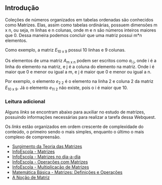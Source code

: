 
## Introdução

Coleções de números organizados em tabelas ordenadas são conhecidos como
Matrizes. Elas, assim como tabelas ordinárias, possuem dimensões m x n, ou
seja, m linhas e n colunas, onde m e n são números inteiros maiores que 0.
Dessa maneira podemos concluir que uma matriz possui m\*n elementos.

Como exemplo, a matriz _E_<sub>10 x 9</sub> possui 10 linhas e 9 colunas.

Os elementos de uma matriz _A_<sub>m x n</sub> podem ser escritos como
_a_<sub>i j</sub>, onde i é a linha do elemento na matriz, e j é a coluna do
elemento na matriz. Onde i é maior que 0 e menor ou igual a m, e j é maior que
0 e menor ou igual a n.

Por exemplo, o elemento _e_<sub>2 2</sub> é o elemento na linha 2 e coluna 2 da
matriz _E_<sub>10 x 9</sub>. Já o elemento _e_<sub>11 2</sub> não existe, pois
o i é maior que 10.

### Leitura adicional

Alguns _links_ se encontram abaixo para auxiliar no estudo de matrizes,
possuindo informações necessárias para realizar a tarefa dessa Webquest.

Os _links_ estão organizados em ordem crescente de complexidade do conteúdo, o
primeiro sendo o mais simples, enquanto o último o mais complexo de
compreensão.

- [Surgimento da Teoria das
  Matrizes](http://www.mat.ufrgs.br/~portosil/passa3b.html)
- [InfoEscola - Matrizes](https://www.infoescola.com/matematica/matrizes/)
- [InfoEscola - Matrizes no
  dia-a-dia](https://www.infoescola.com/matematica/matrizes-no-dia-a-dia/)
- [InfoEscola - Operações com
  Matrizes](https://www.infoescola.com/matematica/operacoes-com-matrizes-1/)
- [InfoEscola - Multiplicação de
  Matrizes](https://www.infoescola.com/matematica/multiplicacao-de-matrizes/)
- [Matemática Básica - Matrizes: Definições e
  Operações](https://matematicabasica.net/matrizes/)
- [A Noção de Matriz](http://www.mat.ufrgs.br/~portosil/passa3a.html)

